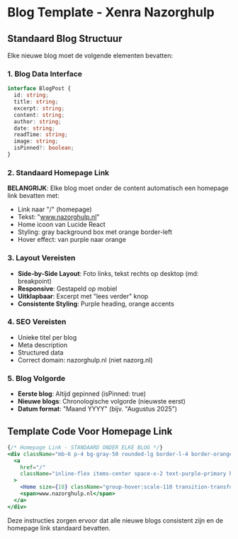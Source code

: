 # Blog Template - Xenra Nazorghulp

## Standaard Blog Structuur

Elke nieuwe blog moet de volgende elementen bevatten:

### 1. Blog Data Interface
```typescript
interface BlogPost {
  id: string;
  title: string;
  excerpt: string;
  content: string;
  author: string;
  date: string;
  readTime: string;
  image: string;
  isPinned?: boolean;
}
```

### 2. Standaard Homepage Link
**BELANGRIJK**: Elke blog moet onder de content automatisch een homepage link bevatten met:
- Link naar "/" (homepage)
- Tekst: "www.nazorghulp.nl"
- Home icoon van Lucide React
- Styling: gray background box met orange border-left
- Hover effect: van purple naar orange

### 3. Layout Vereisten
- **Side-by-Side Layout**: Foto links, tekst rechts op desktop (md: breakpoint)
- **Responsive**: Gestapeld op mobiel
- **Uitklapbaar**: Excerpt met "lees verder" knop
- **Consistente Styling**: Purple heading, orange accents

### 4. SEO Vereisten
- Unieke titel per blog
- Meta description
- Structured data
- Correct domain: nazorghulp.nl (niet nazorg.nl)

### 5. Blog Volgorde
- **Eerste blog**: Altijd gepinned (isPinned: true)
- **Nieuwe blogs**: Chronologische volgorde (nieuwste eerst)
- **Datum format**: "Maand YYYY" (bijv. "Augustus 2025")

## Template Code Voor Homepage Link

```jsx
{/* Homepage Link - STANDAARD ONDER ELKE BLOG */}
<div className="mb-6 p-4 bg-gray-50 rounded-lg border-l-4 border-orange-primary">
  <a 
    href="/"
    className="inline-flex items-center space-x-2 text-purple-primary hover:text-orange-primary font-semibold transition-colors duration-200 group"
  >
    <Home size={18} className="group-hover:scale-110 transition-transform duration-200" />
    <span>www.nazorghulp.nl</span>
  </a>
</div>
```

Deze instructies zorgen ervoor dat alle nieuwe blogs consistent zijn en de homepage link standaard bevatten.